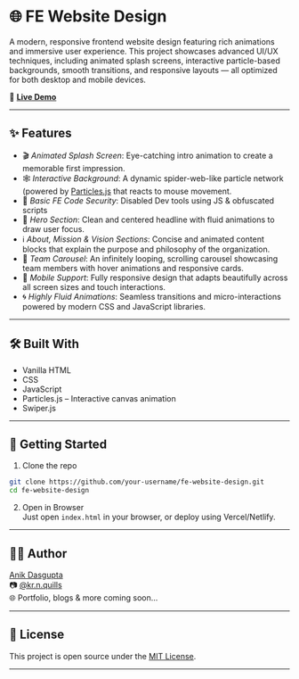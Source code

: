 # 🌐 FE Website Design
A modern, responsive frontend website design featuring rich animations and immersive user experience. This project showcases advanced UI/UX techniques, including animated splash screens, interactive particle-based backgrounds, smooth transitions, and responsive layouts — all optimized for both desktop and mobile devices.

🔗 [**Live Demo**](https://fe-website-design.vercel.app/)

---

## ✨ Features

- 🎬 _Animated Splash Screen_: Eye-catching intro animation to create a memorable first impression.
- 🕸️ _Interactive Background_: A dynamic spider-web-like particle network (powered by [Particles.js](https://vincentgarreau.com/particles.js/) that reacts to mouse movement.
- 🔐 _Basic FE Code Security_: Disabled Dev tools using JS & obfuscated scripts
- 🚀 _Hero Section_: Clean and centered headline with fluid animations to draw user focus.
- ℹ️ _About, Mission & Vision Sections_: Concise and animated content blocks that explain the purpose and philosophy of the organization.
- 👥 _Team Carousel_: An infinitely looping, scrolling carousel showcasing team members with hover animations and responsive cards.
- 📱 _Mobile Support_: Fully responsive design that adapts beautifully across all screen sizes and touch interactions.
- 🌀 _Highly Fluid Animations_: Seamless transitions and micro-interactions powered by modern CSS and JavaScript libraries.

---

## 🛠️ Built With

- Vanilla HTML
- CSS
- JavaScript
- Particles.js – Interactive canvas animation
- Swiper.js

---

## 🚀 Getting Started

1. Clone the repo
  ```bash
  git clone https://github.com/your-username/fe-website-design.git
  cd fe-website-design
  ```
2. Open in Browser  
  Just open `index.html` in your browser, or deploy using Vercel/Netlify.

---

## 🧑‍💻 Author

[Anik Dasgupta](https://www.linkedin.com/in/anik-d-a2a847306/)  
📷 [@kr.n.quills](https://www.instagram.com/kr.n.quills/)  
🌐 Portfolio, blogs & more coming soon...

---

## 📄 License
This project is open source under the [MIT License](LICENSE).

---
